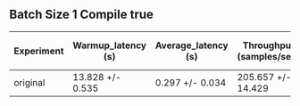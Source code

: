 ## Batch Size 1 Compile true

| Experiment | Warmup_latency (s) | Average_latency (s) | Throughput (samples/sec) | GPU Utilization (%) |
| ---------- | ------------------ | ------------------- | ------------------------ | ------------------- |
| original | 13.828 +/- 0.535 | 0.297 +/- 0.034 | 205.657 +/- 14.429 | 15.630 +/- 1.601 |
